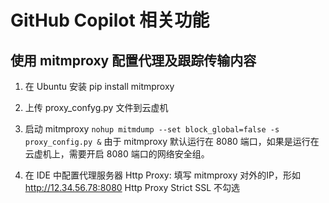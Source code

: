 # GitHub Copilot 相关功能

## 使用 mitmproxy 配置代理及跟踪传输内容
1. 在 Ubuntu 安装
pip install mitmproxy
2. 上传 proxy_confyg.py 文件到云虚机
3. 启动 mitmproxy
`nohup mitmdump --set block_global=false -s proxy_config.py &`
由于 mitmproxy 默认运行在 8080 端口，如果是运行在云虚机上，需要开启 8080 端口的网络安全组。

4. 在 IDE 中配置代理服务器
Http Proxy: 填写 mitmproxy 对外的IP，形如 http://12.34.56.78:8080
Http Proxy Strict SSL 不勾选